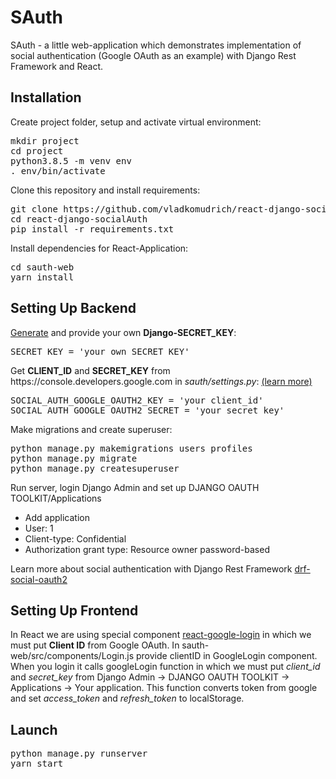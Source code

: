# SAuth
SAuth - a little web-application which demonstrates implementation of social authentication (Google OAuth as an example) with Django Rest Framework and React.

<h2>Installation</h2>
Create project folder, setup and activate virtual environment:
<pre>
mkdir project
cd project
python3.8.5 -m venv env
. env/bin/activate
</pre>
Clone this repository and install requirements:
<pre>
git clone https://github.com/vladkomudrich/react-django-socialAuth
cd react-django-socialAuth
pip install -r requirements.txt
</pre>
Install dependencies for React-Application:
<pre>
cd sauth-web
yarn install
</pre>
<h2> Setting Up Backend</h2>
<p><a href="https://djecrety.ir/">Generate</a> and provide your own <b>Django-SECRET_KEY</b>:</p>
<pre>SECRET_KEY = 'your own SECRET_KEY'</pre>
<p>Get <b>CLIENT_ID</b> and <b>SECRET_KEY</b> from https://console.developers.google.com in <i>sauth/settings.py</i>: <a href="https://github.com/wagnerdelima/drf-social-oauth2">(learn more)</a></p>
<pre>
SOCIAL_AUTH_GOOGLE_OAUTH2_KEY = 'your client_id'
SOCIAL_AUTH_GOOGLE_OAUTH2_SECRET = 'your secret_key'
</pre>
<p>Make migrations and create superuser:</p>
<pre>
python manage.py makemigrations users profiles
python manage.py migrate
python manage.py createsuperuser
</pre>
<p>Run server, login Django Admin and set up DJANGO OAUTH TOOLKIT/Applications</p>
  <ul>
    <li>Add application</li>
    <li>User: 1</li>
    <li>Client-type: Confidential</li>
    <li>Authorization grant type: Resource owner password-based</li>
  </ul>
<p>Learn more about social authentication with Django Rest Framework <a href="https://github.com/wagnerdelima/drf-social-oauth2">drf-social-oauth2</a>
<h2>Setting Up Frontend</h2>
<p>In React we are using special component <a href="https://yarnpkg.com/package/react-google-login">react-google-login</a> in which we must put <b>Client ID</b> from Google OAuth. In sauth-web/src/components/Login.js provide clientID in GoogleLogin component. When you login it calls googleLogin function in which we must put <i>client_id</i> and <i>secret_key</i> from Django Admin -> DJANGO OAUTH TOOLKIT -> Applications -> Your application. This function converts token from google and set <i>access_token</i> and <i>refresh_token</i> to localStorage.</p>
<h2>Launch</h2>
<pre>
python manage.py runserver
yarn start
</pre>